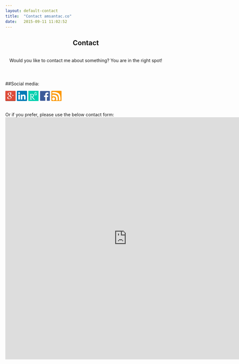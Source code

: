 ```yaml
---
layout: default-contact
title:  "Contact amsantac.co"
date:   2015-09-11 11:02:52
---
```

<header>
<h2>Contact</h2>
<br>
<span class="byline">Would you like to contact me about something? You are in the right spot!</span>
</header>

##Social media:
<br>

[![google+]][g+_profile]  <a href="https://www.linkedin.com/in/amsantac"><img src="/images/linkedin.png" title="LinkedIn" style="height:32px"></a> <a href="http://www.researchgate.net/profile/Ali_Santacruz"><img src="/images/rg-icon-180x180.png" title="ResearchGate" style="height:32px"></a> <a href="https://www.facebook.com/amsantac"><img src="/images/F_icon.png" title="Facebook" style="height:32px"></a>  <a href="/feed.xml"><img src="/images/rss.jpg" title="RSS" style="height:32px"></a>

<br>
Or if you prefer, please use the below contact form:

<iframe src="https://docs.google.com/forms/d/1KwCSsN7CkE-BD9KPWYtBRdXUeZJGXZZ8Qad6xAmNCqM/viewform?embedded=true" width="760" height="760" frameborder="0" marginheight="0" marginwidth="0">Loading...</iframe>


[google+]: /images/g+32.png "Google+"
[g+_profile]: https://plus.google.com/u/0/117898713832632782598/
[facebook]: /images/f_icon.png "Facebook"
[face_profile]: https://www.facebook.com/amsantac